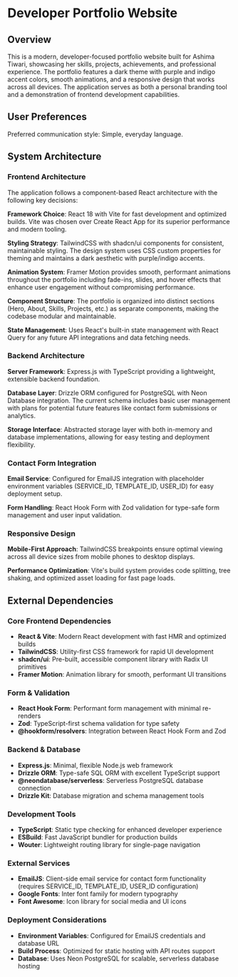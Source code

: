 # Developer Portfolio Website

## Overview

This is a modern, developer-focused portfolio website built for Ashima Tiwari, showcasing her skills, projects, achievements, and professional experience. The portfolio features a dark theme with purple and indigo accent colors, smooth animations, and a responsive design that works across all devices. The application serves as both a personal branding tool and a demonstration of frontend development capabilities.

## User Preferences

Preferred communication style: Simple, everyday language.

## System Architecture

### Frontend Architecture
The application follows a component-based React architecture with the following key decisions:

**Framework Choice**: React 18 with Vite for fast development and optimized builds. Vite was chosen over Create React App for its superior performance and modern tooling.

**Styling Strategy**: TailwindCSS with shadcn/ui components for consistent, maintainable styling. The design system uses CSS custom properties for theming and maintains a dark aesthetic with purple/indigo accents.

**Animation System**: Framer Motion provides smooth, performant animations throughout the portfolio including fade-ins, slides, and hover effects that enhance user engagement without compromising performance.

**Component Structure**: The portfolio is organized into distinct sections (Hero, About, Skills, Projects, etc.) as separate components, making the codebase modular and maintainable.

**State Management**: Uses React's built-in state management with React Query for any future API integrations and data fetching needs.

### Backend Architecture
**Server Framework**: Express.js with TypeScript providing a lightweight, extensible backend foundation.

**Database Layer**: Drizzle ORM configured for PostgreSQL with Neon Database integration. The current schema includes basic user management with plans for potential future features like contact form submissions or analytics.

**Storage Interface**: Abstracted storage layer with both in-memory and database implementations, allowing for easy testing and deployment flexibility.

### Contact Form Integration
**Email Service**: Configured for EmailJS integration with placeholder environment variables (SERVICE_ID, TEMPLATE_ID, USER_ID) for easy deployment setup.

**Form Handling**: React Hook Form with Zod validation for type-safe form management and user input validation.

### Responsive Design
**Mobile-First Approach**: TailwindCSS breakpoints ensure optimal viewing across all device sizes from mobile phones to desktop displays.

**Performance Optimization**: Vite's build system provides code splitting, tree shaking, and optimized asset loading for fast page loads.

## External Dependencies

### Core Frontend Dependencies
- **React & Vite**: Modern React development with fast HMR and optimized builds
- **TailwindCSS**: Utility-first CSS framework for rapid UI development
- **shadcn/ui**: Pre-built, accessible component library with Radix UI primitives
- **Framer Motion**: Animation library for smooth, performant UI transitions

### Form & Validation
- **React Hook Form**: Performant form management with minimal re-renders
- **Zod**: TypeScript-first schema validation for type safety
- **@hookform/resolvers**: Integration between React Hook Form and Zod

### Backend & Database
- **Express.js**: Minimal, flexible Node.js web framework
- **Drizzle ORM**: Type-safe SQL ORM with excellent TypeScript support
- **@neondatabase/serverless**: Serverless PostgreSQL database connection
- **Drizzle Kit**: Database migration and schema management tools

### Development Tools
- **TypeScript**: Static type checking for enhanced developer experience
- **ESBuild**: Fast JavaScript bundler for production builds
- **Wouter**: Lightweight routing library for single-page navigation

### External Services
- **EmailJS**: Client-side email service for contact form functionality (requires SERVICE_ID, TEMPLATE_ID, USER_ID configuration)
- **Google Fonts**: Inter font family for modern typography
- **Font Awesome**: Icon library for social media and UI icons

### Deployment Considerations
- **Environment Variables**: Configured for EmailJS credentials and database URL
- **Build Process**: Optimized for static hosting with API routes support
- **Database**: Uses Neon PostgreSQL for scalable, serverless database hosting